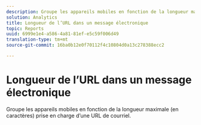 ```yaml
---
description: Groupe les appareils mobiles en fonction de la longueur maximale (en caractères) prise en charge d’une URL de courriel.
solution: Analytics
title: Longueur de l’URL dans un message électronique
topic: Reports
uuid: 6999e1e4-a586-4a81-81ef-e5c59f006d49
translation-type: tm+mt
source-git-commit: 16ba0b12e0f70112f4c10804d0a13c278388ecc2

---
```



# Longueur de l’URL dans un message électronique

Groupe les appareils mobiles en fonction de la longueur maximale (en caractères) prise en charge d’une URL de courriel.

